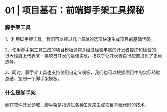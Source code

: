 # 01 | 项目基石：前端脚手架工具探秘


### 脚手架工具


1、利用脚手架工具，我们可以经过几个简单的选项快速生成项目的基础代码。

2、使用脚手架工具生成的项目模板通常是经过经验丰富的开发者提炼和检验的，
很大程度上代表某一类项目开发的最佳实践，相较于让开发者自行配置提供了更优选择。

3、同时，脚手架工具也支持使用自定义模板，我们也可以根据项目中的实际经验总结、定制一个脚手架模板。




### 什么是脚手架


而在软件开发领域，脚手架是指通过各种工具来生成项目基础代码的技术。

